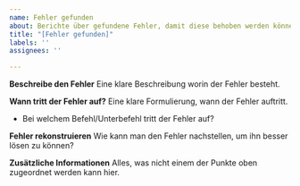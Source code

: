```yaml
---
name: Fehler gefunden
about: Berichte über gefundene Fehler, damit diese behoben werden können.
title: "[Fehler gefunden]"
labels: ''
assignees: ''

---
```


**Beschreibe den Fehler**
Eine klare Beschreibung worin der Fehler besteht.

**Wann tritt der Fehler auf?**
Eine klare Formulierung, wann der Fehler auftritt.
- Bei welchem Befehl/Unterbefehl tritt der Fehler auf?

**Fehler rekonstruieren**
Wie kann man den Fehler nachstellen, um ihn besser lösen zu können?

**Zusätzliche Informationen**
Alles, was nicht einem der Punkte oben zugeordnet werden kann hier.
